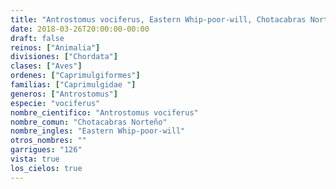 ```yaml
---
title: "Antrostomus vociferus, Eastern Whip-poor-will, Chotacabras Norteño"
date: 2018-03-26T20:00:00-00:00
draft: false
reinos: ["Animalia"]
divisiones: ["Chordata"]
clases: ["Aves"]
ordenes: ["Caprimulgiformes"]
familias: ["Caprimulgidae "]
generos: ["Antrostomus"]
especie: "vociferus"
nombre_cientifico: "Antrostomus vociferus"
nombre_comun: "Chotacabras Norteño"
nombre_ingles: "Eastern Whip-poor-will"
otros_nombres: ""
garrigues: "126"
vista: true
los_cielos: true
---
```

